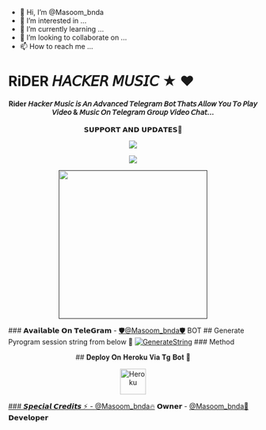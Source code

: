 - 👋 Hi, I’m @Masoom_bnda
- 👀 I’m interested in ...
- 🌱 I’m currently learning ...
- 💞️ I’m looking to collaborate on ...
- 📫 How to reach me ...

<!---
nksrivastav/nksrivastav is a ✨ special ✨ repository because its `README.md` (this file) appears on your GitHub profile.
You can click the Preview link to take a look at your changes.
--->
# RiDER 𝘏𝘈𝘊𝘒𝘌𝘙 𝘔𝘜𝘚𝘐𝘊 ★ ♥️ <h4 align="center">Rider 𝘏𝘢𝘤𝘬𝘦𝘳 𝘔𝘶𝘴𝘪𝘤 𝘪𝘴 𝘈𝘯 𝘈𝘥𝘷𝘢𝘯𝘤𝘦𝘥 𝘛𝘦𝘭𝘦𝘨𝘳𝘢𝘮 𝘉𝘰𝘵 𝘛𝘩𝘢𝘵𝘴 𝘈𝘭𝘭𝘰𝘸 𝘠𝘰𝘶 𝘛𝘰 𝘗𝘭𝘢𝘺 𝘝𝘪𝘥𝘦𝘰 & 𝘔𝘶𝘴𝘪𝘤 𝘖𝘯 𝘛𝘦𝘭𝘦𝘨𝘳𝘢𝘮 𝘎𝘳𝘰𝘶𝘱 𝘝𝘪𝘥𝘦𝘰 𝘊𝘩𝘢𝘵...</h4> <p align="center"> 𝗦𝗨𝗣𝗣𝗢𝗥𝗧 𝗔𝗡𝗗 𝗨𝗣𝗗𝗔𝗧𝗘𝗦🎑 <p align="center"><a href="https://t.me/lifedarloooo"><img align="center" src="https://img.shields.io/badge/Join-Group%20Support-blue.svg?style=for-the-badge&logo=Telegram"> </p> <p align="center"><a href="https://t.me/lifedarloooo"><img align="center" src="https://img.shields.io/badge/Join-Official%20Channel-blue.svg?style=for-the-badge&logo=Telegram"> </p> <p align="center"><a href=""><img src="https://telegra.ph/file/06bab8d2aca8660c3b487.jpg" width="300"></a></p> ### 𝗔𝘃𝗮𝗶𝗹𝗮𝗯𝗹𝗲 𝗢𝗻 𝗧𝗲𝗹𝗲𝗚𝗿𝗮𝗺 - [🛡️@Masoom_bnda🛡️](https://t.me/lifedarloooo) BOT ## Generate Pyrogram session string from below 🔻 [![GenerateString](https://img.shields.io/badge/repl.it-generateString-yellowgreen)](https://t.me/lifedarloooo) ### Method <p align="center"> ## 𝐃𝐞𝐩𝐥𝐨𝐲 𝐎𝐧 𝐇𝐞𝐫𝐨𝐤𝐮 𝐕𝐢𝐚 𝐓𝐠 𝐁𝐨𝐭 🚀 <p align="center"><a href="https://telegram.dog/XTZ_HerokuBot?start=cmFrZXNoeXQvRGV2aWxIYWNrZXJNdXNpYyBSYWtlc2g"><img align="center" alt="Heroku" width="52px" src="https://www.nicepng.com/png/full/223-2233246_heroku-logo-salesforce-heroku.png"></p> ### 𝙎𝙥𝙚𝙘𝙞𝙖𝙡 𝘾𝙧𝙚𝙙𝙞𝙩𝙨 ⚡ - [@Masoom_bnda🔥](@Masoom_bnda) 𝗢𝘄𝗻𝗲𝗿 - [@Masoom_bnda🤙](@Masoom_bnda) 𝗗𝗲𝘃𝗲𝗹𝗼𝗽𝗲𝗿
